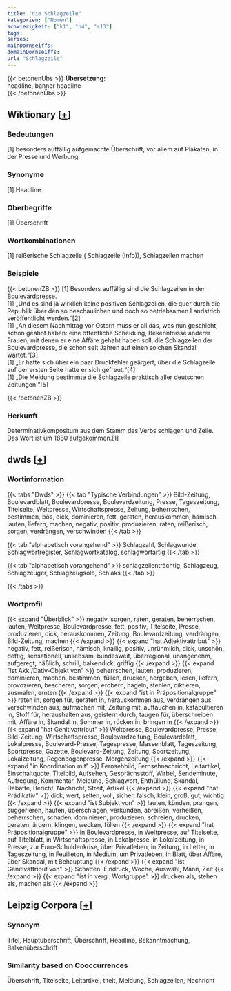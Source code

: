 ```yaml
---
title: "die Schlagzeile"
kategorien: ["Nomen"]
schwierigkeit: ["k1", "h4", "r13"]
tags:
series:
mainDornseiffs:
domainDornseiffs:
url: "Schlagzeile"
---
```


{{< betonenÜbs >}}
**Übersetzung:**  
headline, banner headline  
{{< /betonenÜbs >}}

## Wiktionary [[+](https://de.wiktionary.org/wiki/Schlagzeile)]

### Bedeutungen
[1] besonders auffällig aufgemachte Überschrift, vor allem auf Plakaten, in der Presse und Werbung  

### Synonyme
[1] Headline  

### Oberbegriffe
[1] Überschrift  

### Wortkombinationen
[1] reißerische Schlagzeile ( Schlagzeile (Info)), Schlagzeilen machen  

### Beispiele
{{< betonenZB >}}
[1] Besonders auffällig sind die Schlagzeilen in der Boulevardpresse.  
[1] „Und es sind ja wirklich keine positiven Schlagzeilen, die quer durch die Republik über den so beschaulichen und doch so betriebsamen Landstrich veröffentlicht werden.“[2]  
[1] „An diesem Nachmittag vor Ostern muss er all das, was nun geschieht, schon geahnt haben: eine öffentliche Scheidung, Bekenntnisse anderer Frauen, mit denen er eine Affäre gehabt haben soll, die Schlagzeilen der Boulevardpresse, die schon seit Jahren auf einen solchen Skandal wartet.“[3]  
[1] „Er hatte sich über ein paar Druckfehler geärgert, über die Schlagzeile auf der ersten Seite hatte er sich gefreut.“[4]  
[1] „Die Meldung bestimmte die Schlagzeile praktisch aller deutschen Zeitungen.“[5]  

{{< /betonenZB >}}
### Herkunft
Determinativkompositum aus dem Stamm des Verbs schlagen und Zeile. Das Wort ist um 1880 aufgekommen.[1]  



## dwds [[+](https://www.dwds.de/wb/Schlagzeile)]

### Wortinformation
{{< tabs "Dwds" >}}
{{< tab "Typische Verbindungen" >}}
Bild-Zeitung, Boulevardblatt, Boulevardpresse, Boulevardzeitung, Presse, Tageszeitung, Titelseite, Weltpresse, Wirtschaftspresse, Zeitung, beherrschen, bestimmen, bös, dick, dominieren, fett, geraten, herauskommen, hämisch, lauten, liefern, machen, negativ, positiv, produzieren, raten, reißerisch, sorgen, verdrängen, verschwinden
{{< /tab >}}

{{< tab "alphabetisch vorangehend" >}}
Schlagzahl, Schlagwunde, Schlagwortregister, Schlagwortkatalog, schlagwortartig
{{< /tab >}}

{{< tab "alphabetisch vorangehend" >}}
schlagzeilenträchtig, Schlagzeug, Schlagzeuger, Schlagzeugsolo, Schlaks
{{< /tab >}}

{{< /tabs >}}

### Wortprofil
{{< expand "Überblick" >}} negativ, sorgen, raten, geraten, beherrschen, lauten, Weltpresse, Boulevardpresse, fett, positiv, Titelseite, Presse, produzieren, dick, herauskommen, Zeitung, Boulevardzeitung, verdrängen, Bild-Zeitung, machen {{< /expand >}}
{{< expand "hat Adjektivattribut" >}} negativ, fett, reißerisch, hämisch, knallig, positiv, unrühmlich, dick, unschön, deftig, sensationell, unliebsam, bundesweit, überregional, unangenehm, aufgeregt, häßlich, schrill, balkendick, griffig {{< /expand >}}
{{< expand "ist Akk./Dativ-Objekt von" >}} beherrschen, lauten, produzieren, dominieren, machen, bestimmen, füllen, drucken, hergeben, lesen, liefern, provozieren, bescheren, sorgen, erobern, hageln, stehlen, diktieren, ausmalen, ernten {{< /expand >}}
{{< expand "ist in Präpositionalgruppe" >}} raten in, sorgen für, geraten in, herauskommen aus, verdrängen aus, verschwinden aus, aufmachen mit, Zeitung mit, auftauchen in, katapultieren in, Stoff für, heraushalten aus, geistern durch, taugen für, überschreiben mit, Affäre in, Skandal in, Sommer in, rücken in, bringen in {{< /expand >}}
{{< expand "hat Genitivattribut" >}} Weltpresse, Boulevardpresse, Presse, Bild-Zeitung, Wirtschaftspresse, Boulevardzeitung, Boulevardblatt, Lokalpresse, Boulevard-Presse, Tagespresse, Massenblatt, Tageszeitung, Sportpresse, Gazette, Boulevard-Zeitung, Zeitung, Sportzeitung, Lokalzeitung, Regenbogenpresse, Morgenzeitung {{< /expand >}}
{{< expand "in Koordination mit" >}} Fernsehbild, Fernsehnachricht, Leitartikel, Einschaltquote, Titelbild, Aufsehen, Gesprächsstoff, Wirbel, Sendeminute, Aufregung, Kommentar, Meldung, Schlagwort, Enthüllung, Skandal, Debatte, Bericht, Nachricht, Streit, Artikel {{< /expand >}}
{{< expand "hat Prädikativ" >}} dick, wert, selten, voll, sicher, falsch, klein, groß, gut, wichtig {{< /expand >}}
{{< expand "ist Subjekt von" >}} lauten, künden, prangen, suggerieren, häufen, überschlagen, verkünden, abreißen, verheißen, beherrschen, schaden, dominieren, produzieren, schreien, drucken, geraten, ärgern, klingen, wecken, füllen {{< /expand >}}
{{< expand "hat Präpositionalgruppe" >}} in Boulevardpresse, in Weltpresse, auf Titelseite, auf Titelblatt, in Wirtschaftspresse, in Lokalpresse, in Lokalzeitung, in Presse, zur Euro-Schuldenkrise, über Privatleben, in Zeitung, in Letter, in Tageszeitung, in Feuilleton, in Medium, um Privatleben, in Blatt, über Affäre, über Skandal, mit Behauptung {{< /expand >}}
{{< expand "ist Genitivattribut von" >}} Schatten, Eindruck, Woche, Auswahl, Mann, Zeit {{< /expand >}}
{{< expand "ist in vergl. Wortgruppe" >}} drucken als, stehen als, machen als {{< /expand >}}

## Leipzig Corpora [[+](https://corpora.uni-leipzig.de/en/res?word=Schlagzeile&corpusId=deu_newscrawl-public_2018)]


### Synonym
Titel, Hauptüberschrift, Überschrift, Headline, Bekanntmachung, Balkenüberschrift


### Similarity based on Cooccurrences
Überschrift, Titelseite, Leitartikel, titelt, Meldung, Schlagzeilen, Nachricht

